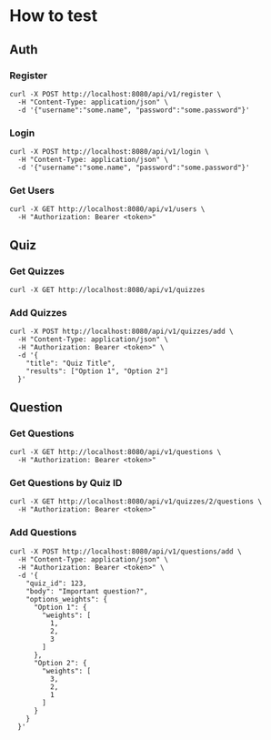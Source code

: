 # How to test

## Auth

### Register

```shell
curl -X POST http://localhost:8080/api/v1/register \
  -H "Content-Type: application/json" \
  -d '{"username":"some.name", "password":"some.password"}' 
```

### Login

```shell
curl -X POST http://localhost:8080/api/v1/login \
  -H "Content-Type: application/json" \
  -d '{"username":"some.name", "password":"some.password"}' 
```

### Get Users

```shell
curl -X GET http://localhost:8080/api/v1/users \
  -H "Authorization: Bearer <token>"
```

## Quiz

### Get Quizzes

```shell
curl -X GET http://localhost:8080/api/v1/quizzes
```

### Add Quizzes

```shell
curl -X POST http://localhost:8080/api/v1/quizzes/add \
  -H "Content-Type: application/json" \
  -H "Authorization: Bearer <token>" \
  -d '{
    "title": "Quiz Title",
    "results": ["Option 1", "Option 2"]
  }' 
```

## Question

### Get Questions

```shell
curl -X GET http://localhost:8080/api/v1/questions \
  -H "Authorization: Bearer <token>"
```

### Get Questions by Quiz ID

```shell
curl -X GET http://localhost:8080/api/v1/quizzes/2/questions \
  -H "Authorization: Bearer <token>"  
```

### Add Questions

```shell
curl -X POST http://localhost:8080/api/v1/questions/add \
  -H "Content-Type: application/json" \
  -H "Authorization: Bearer <token>" \
  -d '{
    "quiz_id": 123,
    "body": "Important question?",
    "options_weights": {
      "Option 1": {
        "weights": [
          1,
          2,
          3
        ]
      },
      "Option 2": {
        "weights": [
          3,
          2,
          1
        ]
      }
    }
  }'
```